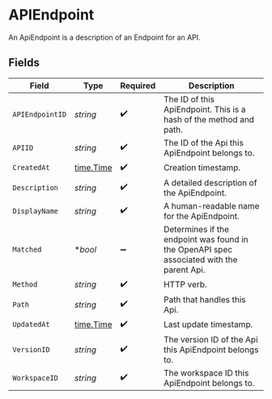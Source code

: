 # APIEndpoint

An ApiEndpoint is a description of an Endpoint for an API.


## Fields

| Field                                                                                    | Type                                                                                     | Required                                                                                 | Description                                                                              |
| ---------------------------------------------------------------------------------------- | ---------------------------------------------------------------------------------------- | ---------------------------------------------------------------------------------------- | ---------------------------------------------------------------------------------------- |
| `APIEndpointID`                                                                          | *string*                                                                                 | :heavy_check_mark:                                                                       | The ID of this ApiEndpoint. This is a hash of the method and path.                       |
| `APIID`                                                                                  | *string*                                                                                 | :heavy_check_mark:                                                                       | The ID of the Api this ApiEndpoint belongs to.                                           |
| `CreatedAt`                                                                              | [time.Time](https://pkg.go.dev/time#Time)                                                | :heavy_check_mark:                                                                       | Creation timestamp.                                                                      |
| `Description`                                                                            | *string*                                                                                 | :heavy_check_mark:                                                                       | A detailed description of the ApiEndpoint.                                               |
| `DisplayName`                                                                            | *string*                                                                                 | :heavy_check_mark:                                                                       | A human-readable name for the ApiEndpoint.                                               |
| `Matched`                                                                                | **bool*                                                                                  | :heavy_minus_sign:                                                                       | Determines if the endpoint was found in the OpenAPI spec associated with the parent Api. |
| `Method`                                                                                 | *string*                                                                                 | :heavy_check_mark:                                                                       | HTTP verb.                                                                               |
| `Path`                                                                                   | *string*                                                                                 | :heavy_check_mark:                                                                       | Path that handles this Api.                                                              |
| `UpdatedAt`                                                                              | [time.Time](https://pkg.go.dev/time#Time)                                                | :heavy_check_mark:                                                                       | Last update timestamp.                                                                   |
| `VersionID`                                                                              | *string*                                                                                 | :heavy_check_mark:                                                                       | The version ID of the Api this ApiEndpoint belongs to.                                   |
| `WorkspaceID`                                                                            | *string*                                                                                 | :heavy_check_mark:                                                                       | The workspace ID this ApiEndpoint belongs to.                                            |